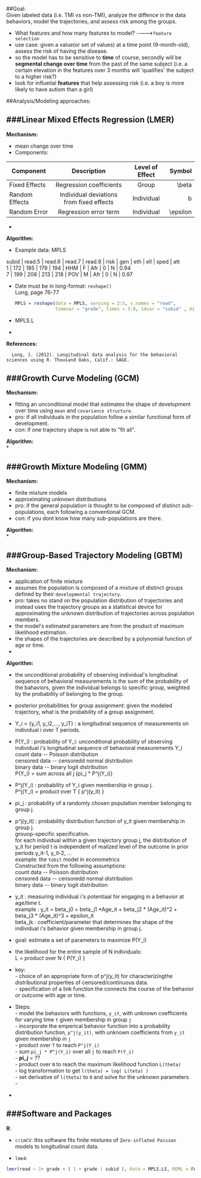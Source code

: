 ##Goal:  
Given labeled data (i.e. TMI vs non-TMI), analyze the diffence in the data behaviors, model the trajectories, and assess risk among the groups.  
* What features and how many features to model? ---->`feature selection`  
* use case: given a value(or set of values) at a time point (9-month-old), assess the risk of having the disease.  
* so the model has to be sensitive to **time** of course, secondly will be **segmental change over time** from the past of the same subject (i.e. a certain elevation in the features over 3 months will 'qualifies' the subject to a higher risk?) 
* look for influetial **features** that help assessing risk (i.e. a boy is more likely to have autism than a girl)  



##Analysis/Modeling approaches:  

###Linear Mixed Effects Regression (LMER)  
-------------------------  
**Mechanism:**  
* mean change over time  
* Components: 

| Component      |                          Description     | Level of Effect  | Symbol   |    
|--------------- |:----------------------------------------:|:----------------:| --------:|    
| Fixed Effects  | Regression coefficients                  | Group            | \beta    |       
| Random Effects | Individual deviations from fixed effects | Individual       | b        |       
| Random Error   | Regression error term                    | Individual       | \epsilon |     

* 

**Algorithm:**  
* Example data: MPLS  

subid | read.5 | read.6 | read.7 | read.8 | risk | gen | eth | ell | sped | att  
1 | 172 | 185 | 179 | 194 | HHM | F | Afr | 0 | N | 0.94  
7 | 199 | 208 | 213 | 218 | POV | M | Afr | 0 | N | 0.97  

* Date must be in long-format: `reshape()`  
    Long, page 76-77  

  ```r
  MPLS = reshape(data = MPLS, varying = 2:5, v.names = "read", 
                 timevar = "grade", times = 5:8, idvar = "subid" , direction = "long" )
  ```
* MPLS.L  



* 


**References:**  
```
  Long, J. (2012). Longitudinal data analysis for the behavioral sciences using R. Thousand Oaks, Calif.: SAGE.
```  


###Growth Curve Modeling (GCM)  
-------------------  
**Mechanism:**  
* fitting an unconditional model that estimates the shape of development over time using `mean` and `covariance structure`.  
* pro: if all individuals in the population follow a similar functional form of development.  
* con: if one trajectory shape is not able to "fit all".  

**Algorithm:**  
* 


###Growth Mixture Modeling (GMM)  
-------------------------  
**Mechanism:**  
* finite mixture models  
* approximating unknown distributions  
* pro: if the general population is thought to be composed of distinct sub-populations, each following a conventional GCM.  
* con: if you dont know how many sub-populations are there.  

**Algorithm:**  
*  

###Group-Based Trajectory Modeling (GBTM)  
--------------------  
**Mechanism:**  
* application of finite mixture  
* assumes the population is composed of a mixture of distinct groups defined by their `developmental trajectory`.  
* pro: takes no stand on the population distribution of trajectories and instead uses the trajectory groups as a statistical device for approximating the unknown distribution of trajectories across population members.  
* the model's estimated parameters are from the product of maximum likelihood estimation.  
* the shapes of the trajectories are described by a polynomial function of age or time.  
*   

**Algorithm:**  
* the unconditional probability of observing individual's longitudinal sequence of behavioral measurements is the sum of the probability of the bahaviors, given the individual belongs to specific group, weighted by the probability of belonging to the group.  
* posterior probabilities for group assignment: given the modeled trajectory, what is the probability of a group assignment.  
* Y_i = {y_i1, y_i2,..., y_iT} : a longitudinal sequence of measurements on individual i over T periods.  
* P(Y_i) : probability of Y_i: unconditional probability of observing individual i's longitudinal sequence of behavioral measurements Y_i     
        count data -- Poisson distribution  
        censored data -- censoredd normal distribution  
        binary data -- binary logit distribution  
        P(Y_i) = sum across all j {pi_j * P^j(Y_i)}  

* P^j(Y_i) : probability of Y_i given membership in group j.  
        P^j(Y_i) = product over T { p^j(y_it) }  
* pi_j : probability of a randomly chosen population member belonging to group j.  
* p^j(y_it) : probability distribution function of y_it given membership in group j.  
        grouop-specific specification.  
        for each individual within a given trajectory group j, the distribution of y_it for period t is independent of realized level of the outcome in prior periods y_it-1, y_it-2, ...  
        example: the `tobit` model in econometrics  
        Constructed from the following assumptions:  
            count data -- Poisson distribution  
            censored data -- censoredd normal distribution  
            binary data -- binary logit distribution  
* y_it : measuring individual i's potentiaal for engaging in a behavior at age/time t.  
        example : y_it = beta_j0 + beta_j1 *Age_it + beta_j2 * (Age_it)^2 + beta_j3 * (Age_it)^3 + epsilon_it  
        beta_jk : coefficient/parameter that determines the shape of the individual i's behavior given membership in group j.  
* goal: estimate a set of parameters to maximize P(Y_i)  
* the likelihood for the entire sample of N individuals:  
        L = product over N { P(Y_i) }  
* key:  
        - choice of an appropriate form of p^j(y_it) for characterizingthe distributional properties of censored/continuous data.  
        - specification of a link function the connects the course of the behavior or outcome with age or time.  
* Steps:  
        - model the behaviors with functions, `y_it`, with unknown coefficients for varying time `t` given membership in group `j`  
        - incorporate the emperical behavior function into a probability distribution function, `p^j(y_it)`, with unknown coefficients from `y_it` given membership in `j`   
        - product over `T` to reach `P^j(Y_i)`  
        - sum `pi_j * P^j(Y_i)` over all `j` to reach `P(Y_i)`   
            - **pi_j** = ??   
        - product over `N` to reach the maximum likelihood function `L(theta)`  
        - log transformation to get `l(theta) = log( L(teta) )`  
        - set derivative of  `l(theta)` to `0` and solve for the unknown parameters  
        - 
* 


###Software and Packages  
-----------------  
**R**:  
* `crimCV`: this software fits finite mixtures of `Zero-inflated Poisson` models to longitudinal count data.  

* `lme4`: 
```r
lmer(read ~ 1+ grade + ( 1 + grade | subid ), data = MPLS.LS, REML = FALSE)  
```  





